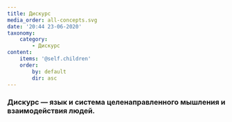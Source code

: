 ```yaml
---
title: Дискурс
media_order: all-concepts.svg
date: '20:44 23-06-2020'
taxonomy:
    category:
        - Дискурс
content:
    items: '@self.children'
    order:
        by: default
        dir: asc
---
```


### Дискурс — язык и система целенаправленного мышления и взаимодействия людей.
